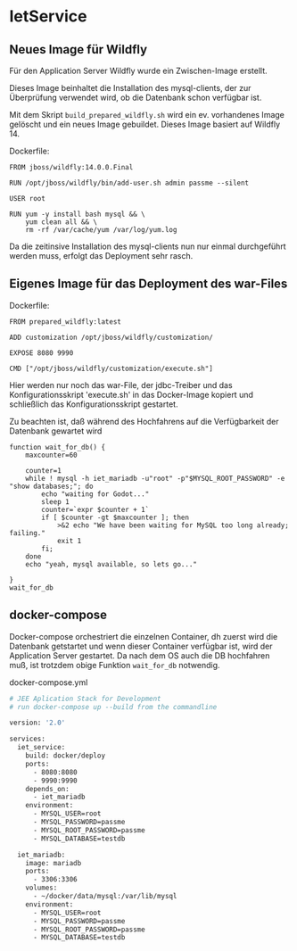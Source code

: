 # IetService

## Neues Image für Wildfly

Für den Application Server Wildfly wurde ein Zwischen-Image erstellt.

Dieses Image beinhaltet die Installation des mysql-clients, der zur Überprüfung verwendet wird, ob die Datenbank schon verfügbar ist.

Mit dem Skript `build_prepared_wildfly.sh` wird ein ev. vorhandenes Image gelöscht und ein neues Image gebuildet.
Dieses Image basiert auf Wildfly 14.


Dockerfile: 
```
FROM jboss/wildfly:14.0.0.Final

RUN /opt/jboss/wildfly/bin/add-user.sh admin passme --silent

USER root

RUN yum -y install bash mysql && \
    yum clean all && \
    rm -rf /var/cache/yum /var/log/yum.log
```

Da die zeitinsive Installation des mysql-clients nun nur einmal durchgeführt werden muss, erfolgt das Deployment sehr rasch.

## Eigenes Image für das Deployment des war-Files

Dockerfile:
```
FROM prepared_wildfly:latest

ADD customization /opt/jboss/wildfly/customization/

EXPOSE 8080 9990

CMD ["/opt/jboss/wildfly/customization/execute.sh"]

```

Hier werden nur noch das war-File, der jdbc-Treiber und das Konfigurationsskript 'execute.sh' in das Docker-Image kopiert und schließlich das Konfigurationsskript gestartet.

Zu beachten ist, daß während des Hochfahrens auf die Verfügbarkeit der Datenbank gewartet wird

```
function wait_for_db() {
    maxcounter=60

    counter=1
    while ! mysql -h iet_mariadb -u"root" -p"$MYSQL_ROOT_PASSWORD" -e "show databases;"; do
        echo "waiting for Godot..."
        sleep 1
        counter=`expr $counter + 1`
        if [ $counter -gt $maxcounter ]; then
            >&2 echo "We have been waiting for MySQL too long already; failing."
            exit 1
        fi;
    done
    echo "yeah, mysql available, so lets go..."

}
wait_for_db
```


## docker-compose

Docker-compose orchestriert die einzelnen Container, dh zuerst wird die Datenbank getstartet und wenn dieser Container verfügbar ist,
wird der Application Server gestartet. Da nach dem OS auch die DB hochfahren muß, ist trotzdem obige Funktion `wait_for_db` notwendig.

docker-compose.yml
```bash
# JEE Aplication Stack for Development
# run docker-compose up --build from the commandline

version: '2.0'

services:
  iet_service:
    build: docker/deploy
    ports:
      - 8080:8080
      - 9990:9990
    depends_on:
      - iet_mariadb
    environment:
      - MYSQL_USER=root
      - MYSQL_PASSWORD=passme
      - MYSQL_ROOT_PASSWORD=passme
      - MYSQL_DATABASE=testdb

  iet_mariadb:
    image: mariadb
    ports:
      - 3306:3306
    volumes:
      - ~/docker/data/mysql:/var/lib/mysql
    environment:
      - MYSQL_USER=root
      - MYSQL_PASSWORD=passme
      - MYSQL_ROOT_PASSWORD=passme
      - MYSQL_DATABASE=testdb
```